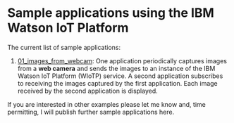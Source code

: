 # Sample applications using the IBM Watson IoT Platform

The current list of sample applications:

1. [01_images_from_webcam](examples/01_images_from_webcam): One application periodically captures images from a __web camera__ and sends the images to an instance of the IBM Watson IoT Platform (WIoTP) service. A second application subscribes to receiving the images captured by the first application. Each image received by the second application is displayed.
 
If you are interested in other examples please let me know and, time permitting, I will publish further sample applications here.
